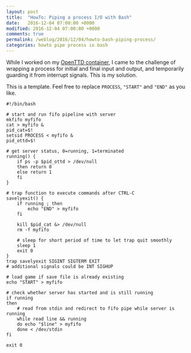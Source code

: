 ```yaml
---
layout: post
title:  "HowTo: Piping a process I/O with Bash"
date:   2016-12-04 07:00:00 +0000
modified: 2016-12-04 07:00:00 +0000 
comments: true
permalink: /weblog/2016/12/04/howto-bash-piping-process/
categories: howto pipe process io bash
---
```


While I worked on my [OpenTTD container][dockerottd], I came to the challenge of wrapping a process for initial and final input and output, and temporarily guarding it from interrupt signals. This is my solution.

<!--more-->

This is a template. Feel free to replace ``PROCESS``, ``"START"`` and ``"END"`` as you like.

```
#!/bin/bash

# start and run fifo pipeline with server
mkfifo myfifo
cat > myfifo &
pid_cat=$!
setsid PROCESS < myfifo &
pid_ottd=$!

# get server status, 0=running, 1=terminated
running() {
	if ps -p $pid_ottd > /dev/null
	then return 0
	else return 1
	fi
}

# trap function to execute commands after CTRL-C
savelyexit() {
	if running ; then
		echo "END" > myfifo
	fi

	kill $pid_cat &> /dev/null
	rm -f myfifo
	
	# sleep for short period of time to let trap quit smoothly
	sleep 1
	exit 0
}
trap savelyexit SIGINT SIGTERM EXIT
# additional signals could be INT SIGHUP

# load game if save file is already existing
echo "START" > myfifo

# check whether server has started and is still running
if running
then
	# read from stdin and redirect to fifo pipe while server is running
	while read line && running
	do echo "$line" > myfifo
	done < /dev/stdin
fi

exit 0
```

[dockerottd]: https://github.com/newtork/docker-openttd